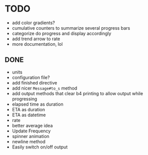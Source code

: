 # TODO

- add color gradients?
- cumulative counters to summarize several progress bars
- categorize do progress and display accordingly
- add trend arrow to rate
- more documentation, lol

## DONE

- units
- configuration file?
- add finished directive
- add nicer `Message#to_s` method
- add output methods that clear b4 printing to allow output while progressing
- elapsed time as duration
- ETA as duration
- ETA as datetime
- rate
- better average idea
- Update Frequency
- spinner animation
- newline method
- Easily switch on/off output
